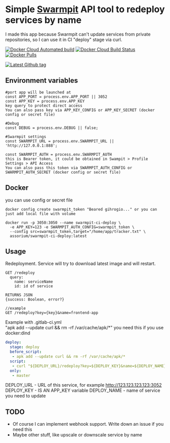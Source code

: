 # Simple [Swarmpit](https://github.com/swarmpit/swarmpit) API tool to redeploy services by name
I made this app because Swarmpit can't update services from private repositories, so I can use it in CI "deploy" stage via curl.

[![Docker Cloud Automated build](https://img.shields.io/docker/cloud/automated/assorium/swarmpit-ci-deploy?style=for-the-badge "Docker Cloud Automated build")](https://hub.docker.com/r/assorium/swarmpit-ci-deploy "Docker Cloud Automated build")
[![Docker Cloud Build Status](https://img.shields.io/docker/cloud/build/assorium/swarmpit-ci-deploy?style=for-the-badge "Docker Cloud Build Status")](https://hub.docker.com/r/assorium/swarmpit-ci-deploy "Docker Cloud Build Status")
[![Docker Pulls](https://img.shields.io/docker/pulls/assorium/swarmpit-ci-deploy?style=for-the-badge "Docker Pulls")](https://hub.docker.com/r/assorium/swarmpit-ci-deploy "Docker Pulls")  <br/>

[![Latest Github tag](https://img.shields.io/github/v/tag/mrspartak/swarmpit-ci-deploy?sort=date&style=for-the-badge "Latest Github tag")](https://github.com/mrspartak/swarmpit-ci-deploy/releases "Latest Github tag")


## Environment variables
    #port app will be launched at
    const APP_PORT = process.env.APP_PORT || 3052
    const APP_KEY = process.env.APP_KEY
    key query to protect direct access
    You can also pass key via APP_KEY_CONFIG or APP_KEY_SECRET (docker config or secret file)

    #Debug
    const DEBUG = process.env.DEBUG || false;

    #Swarmpit settings
    const SWARMPIT_URL = process.env.SWARMPIT_URL || 'http://127.0.0.1:888';

    const SWARMPIT_AUTH = process.env.SWARMPIT_AUTH
    this is Bearer token, it could be obtained in Swampit > Profile Settings > API Access
    You can also pass this token via SWARMPIT_AUTH_CONFIG or SWARMPIT_AUTH_SECRET (docker config or secret file)


## Docker
you can use config or secret file
```
docker config create swarmpit_token "Beared gihrogio..." or you can just add local file with volume

docker run -p 3050:3050 --name swarmpit-ci-deploy \
  -e APP_KEY=123 -e SWARMPIT_AUTH_CONFIG=swarmpit_token \
  --config src=swarmpit_token,target="/home/app/tracker.txt" \
  assorium/swarmpit-ci-deploy:latest
```

## Usage
Redeployment. Service will try to download latest image and will restart.
```
GET /redeploy
  query:
    name: serviceName 
    id: id of service

RETURNS JSON
{success: Boolean, error?}

//example
GET /redeploy?key={key}&name=frontend-app
```

Example with .gitlab-ci.yml  
"apk add --update curl && rm -rf /var/cache/apk/*" you need this if you use docker:dind
```yml
deploy:
  stage: deploy
  before_script:
   - apk add --update curl && rm -rf /var/cache/apk/*
  script:
   - curl "${DEPLOY_URL}/redeploy?key=${DEPLOY_KEY}&name=${DEPLOY_NAME}"
  only:
   - master
```
DEPLOY_URL - URL of this service, for example http://123.123.123.123:3052
DEPLOY_KEY - IS AN APP_KEY variable
DEPLOY_NAME - name of service you need to update  


## TODO
* Of course I can implement webhook support. Write down an issue if you need this
* Maybe other stuff, like upscale or downscale service by name
